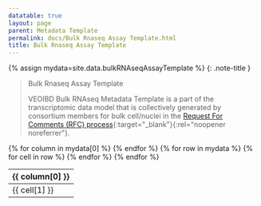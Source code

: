 ```yaml
---
datatable: true
layout: page
parent: Metadata Template
permalink: docs/Bulk Rnaseq Assay Template.html
title: Bulk Rnaseq Assay Template
---
```


{% assign mydata=site.data.bulkRNAseqAssayTemplate %} 
{: .note-title } 
>Bulk Rnaseq Assay Template
>
>VEOIBD Bulk RNAseq Metadata Template is a part of the transcriptomic data model that is collectively generated by consortium members for bulk cell/nuclei in the [Request For Comments (RFC) process](https://docs.google.com/document/d/1ADIApJgEpbA1XaLig1dlxwUE5VfQkESyxHerabsbXPY/edit#){:target="_blank"}{:rel="noopener noreferrer"}.

<table id="myTable" class="display" style="width:100%">
    <thead>
    {% for column in mydata[0] %}
        <th>{{ column[0] }}</th>
    {% endfor %}
    </thead>
    <tbody>
    {% for row in mydata %}
        <tr>
        {% for cell in row %}
            <td>{{ cell[1] }}</td>
        {% endfor %}
        </tr>
    {% endfor %}
    </tbody>
</table>

<script type="text/javascript">
  var pages = ['analysisType', 'shippingVendor', 'resourceType', 'fundingSource', 'fileFormat', 'metadataType', 'sampleStatus', 'assay', 'sampleType', 'platform', 'dataType', 'sampleTissueType', 'diagnosisCategory', 'volumeUnit', 'dataSubtype', 'biopsyInflammationStatus', 'preservationMethod', 'biopsyLocation', 'sampleKey', 'specimenIDSource', 'diseaseActivityBehavior', 'genomicSex', 'siblingType', 'site', 'upperDiseaseType', 'GIPhenotype', 'ethnicity', 'participantRole', 'birthCountry', 'diseaseActivityLocation', 'race', 'sex', 'referenceSet', 'libraryPrep', 'readStrandOrigin', 'cellViability', 'libraryPreparationMethod', 'isStranded', 'runType', 'nucleicAcidSource', 'libraryType'];
  $('#myTable').DataTable({
    responsive: {
        details: {
            display: $.fn.dataTable.Responsive.display.modal( {
                header: function ( row ) {
                    var data = row.data();
                    return 'Details for '+data[0]+' ';
                }
            } ),
            renderer: $.fn.dataTable.Responsive.renderer.tableAll({
                tableClass: "table"
            })
        }
    },
   "deferRender": true,
   "columnDefs": [
      { 
         targets: 0,
         render : function(data, type, row, meta){
            if(type === 'display' & $.inArray( data, pages) != -1){
               return $('<a>')
                  .attr('href',row[7]+'/'+data)
                  .text(data)
                  .wrap('<div></div>')
                  .parent()
                  .html();} 
             else {
               return data;
            }
         }
      },
      {
        targets: [6,7],
          render : function(data, type, row, meta){
         if(type === 'display' & data != 'Sage Bionetworks'){
            return $('<a>')
               .attr('href', data)
               .text(data)
               .wrap('<div></div>')
               .parent()
               .html();} 
         if(type === 'display' & data == 'Sage Bionetworks'){
             return $('<a>')
                .attr('href', 'https://sagebionetworks.org/')
                .text(data)
                .wrap('<div></div>')
                .parent()
                .html();
         
         } else {
            return data;
         }
      }
   }
   ]
});
</script>